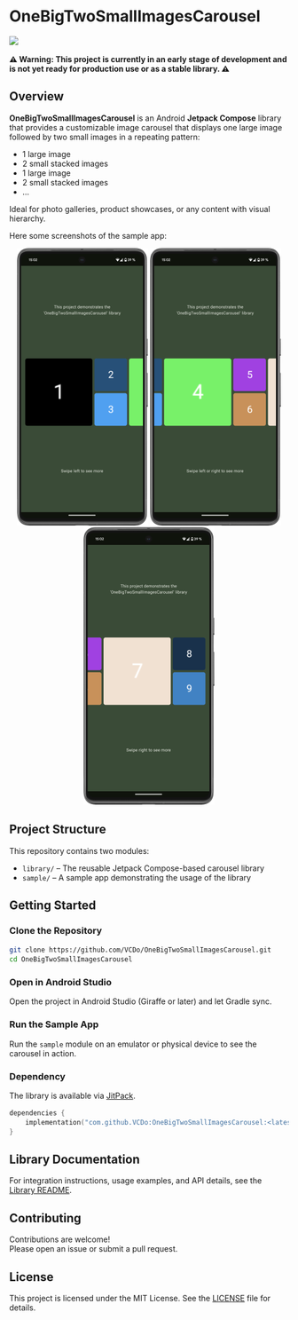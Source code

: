 # OneBigTwoSmallImagesCarousel
[![](https://jitpack.io/v/VCDo/OneBigTwoSmallImagesCarousel.svg)](https://jitpack.io/#VCDo/OneBigTwoSmallImagesCarousel)

**⚠️ Warning: This project is currently in an early stage of development and is not yet ready for
production use or as a stable library. ⚠️**

## Overview

**OneBigTwoSmallImagesCarousel** is an Android **Jetpack Compose** library that provides a
customizable image carousel that displays one large image followed by two small images in a
repeating pattern:
- 1 large image
- 2 small stacked images
- 1 large image
- 2 small stacked images
- …

Ideal for photo galleries, product showcases, or any content with visual hierarchy.

Here some screenshots of the sample app:
<p align="center">
  <img src="sample/screenshots/start.png" width="236" alt="Screenshot 1 of OBTSICarousel's sample app">
  <img src="sample/screenshots/middle.png" width="236" alt="Screenshot 2 of OBTSICarousel's sample app">
  <img src="sample/screenshots/end.png" width="236" alt="Screenshot 3 of OBTSICarousel's sample app">
</p>

## Project Structure

This repository contains two modules:

- `library/` – The reusable Jetpack Compose-based carousel library
- `sample/` – A sample app demonstrating the usage of the library

## Getting Started

### Clone the Repository

```bash
git clone https://github.com/VCDo/OneBigTwoSmallImagesCarousel.git
cd OneBigTwoSmallImagesCarousel
```

### Open in Android Studio

Open the project in Android Studio (Giraffe or later) and let Gradle sync.

### Run the Sample App

Run the `sample` module on an emulator or physical device to see the carousel in action.

### Dependency

The library is available via [JitPack](https://jitpack.io).

```kotlin
dependencies {
    implementation("com.github.VCDo:OneBigTwoSmallImagesCarousel:<latest-version>")
}
```

## Library Documentation

For integration instructions, usage examples, and API details, see the [Library README](library/README.md).

## Contributing

Contributions are welcome!  
Please open an issue or submit a pull request.

## License

This project is licensed under the MIT License. See the [LICENSE](LICENSE) file for details.
